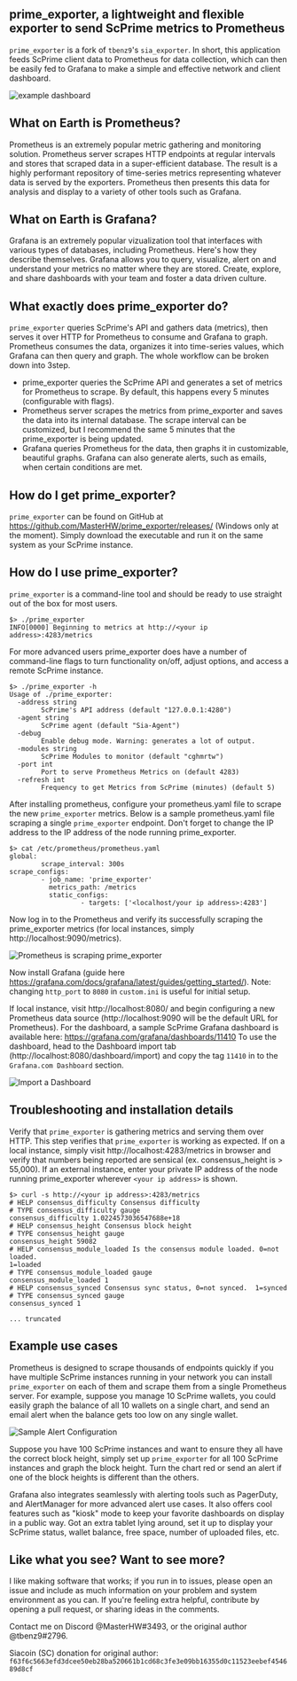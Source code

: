 ## prime_exporter, a lightweight and flexible exporter to send ScPrime metrics to Prometheus
`prime_exporter` is a fork of `tbenz9`'s `sia_exporter`.
In short, this application feeds ScPrime client data to Prometheus for data
collection, which can then be easily fed to Grafana to make a simple and effective
network and client dashboard.

![example dashboard](https://grafana.com/api/dashboards/11410/images/7292/image)

## What on Earth is Prometheus?
Prometheus is an extremely popular metric gathering and monitoring solution.
Prometheus server scrapes HTTP endpoints at regular intervals and stores that
scraped data in a super-efficient database. The result is a highly performant
repository of time-series metrics representing whatever data is served by the
exporters. Prometheus then presents this data for analysis and display to a
variety of other tools such as Grafana.

## What on Earth is Grafana?
Grafana is an extremely popular vizualization tool that interfaces with various
types of databases, including Prometheus. Here's how they describe themselves.
Grafana allows you to query, visualize, alert on and understand your metrics no
matter where they are stored. Create, explore, and share dashboards with your
team and foster a data driven culture.

## What exactly does prime_exporter do?
`prime_exporter` queries ScPrime's API and gathers data (metrics), then serves it over
HTTP for Prometheus to consume and Grafana to graph. Prometheus consumes the
data, organizes it into time-series values, which Grafana can then query and
graph. The whole workflow can be broken down into 3step.
*  prime_exporter queries the ScPrime API and generates a set of metrics for
   Prometheus to scrape. By default, this happens every 5 minutes (configurable
   with flags).
*  Prometheus server scrapes the metrics from prime_exporter and saves the data
   into its internal database. The scrape interval can be customized, but I
   recommend the same 5 minutes that the prime_exporter is being updated.
*  Grafana queries Prometheus for the data, then graphs it in customizable,
   beautiful graphs. Grafana can also generate alerts, such as emails, when
   certain conditions are met.

## How do I get prime_exporter?
`prime_exporter` can be found on GitHub at
https://github.com/MasterHW/prime_exporter/releases/ (Windows only at the moment).
Simply download the executable and run it on the same system as your ScPrime instance.


## How do I use prime_exporter?
`prime_exporter` is a command-line tool and should be ready to use straight out of
the box for most users.
```
$> ./prime_exporter
INFO[0000] Beginning to metrics at http://<your ip address>:4283/metrics
```

For more advanced users prime_exporter does have a number of command-line flags to
turn functionality on/off, adjust options, and access a remote ScPrime instance.
```
$> ./prime_exporter -h
Usage of ./prime_exporter:
  -address string
        ScPrime's API address (default "127.0.0.1:4280")
  -agent string
        ScPrime agent (default "Sia-Agent")
  -debug
        Enable debug mode. Warning: generates a lot of output.
  -modules string
        ScPrime Modules to monitor (default "cghmrtw")
  -port int
        Port to serve Prometheus Metrics on (default 4283)
  -refresh int
        Frequency to get Metrics from ScPrime (minutes) (default 5)
```
After installing prometheus, configure your prometheus.yaml file to scrape the
new `prime_exporter` metrics.
Below is a sample prometheus.yaml file scraping a single `prime_exporter`
endpoint. Don't forget to change the IP address to the IP address of the node
running prime_exporter.
```
$> cat /etc/prometheus/prometheus.yaml
global:
        scrape_interval: 300s
scrape_configs:
        - job_name: 'prime_exporter'
          metrics_path: /metrics
          static_configs:
                  - targets: ['<localhost/your ip address>:4283']
```
Now log in to the Prometheus and verify its successfully scraping the
prime_exporter metrics (for local instances, simply http://localhost:9090/metrics).

![Prometheus is scraping prime_exporter](https://i.imgur.com/SEomwgE.jpg)

Now install Grafana (guide here https://grafana.com/docs/grafana/latest/guides/getting_started/).
Note: changing `http_port` to `8080` in `custom.ini` is useful for initial setup.

If local instance, visit http://localhost:8080/ and begin configuring a new Prometheus data
source (http://localhost:9090 will be the default URL for Prometheus).
For the dashboard, a sample ScPrime Grafana dashboard is available here: https://grafana.com/grafana/dashboards/11410
To use the dashboard, head to the Dashboard import tab (http://localhost:8080/dashboard/import)
and copy the tag `11410` in to the `Grafana.com Dashboard` section. 

![Import a Dashboard](https://i.imgur.com/f0Y3yl3.jpg)
        
## Troubleshooting and installation details
Verify that `prime_exporter` is gathering metrics and serving them over HTTP. This
step verifies that `prime_exporter` is working as expected. If on a local instance,
simply visit http://localhost:4283/metrics in browser and verify that numbers being
reported are sensical (ex. consensus_height is > 55,000).
If an external instance, enter your private IP address of the node running prime_exporter
wherever `<your ip address>` is shown.
```
$> curl -s http://<your ip address>:4283/metrics
# HELP consensus_difficulty Consensus difficulty
# TYPE consensus_difficulty gauge
consensus_difficulty 1.0224573036547688e+18
# HELP consensus_height Consensus block height
# TYPE consensus_height gauge
consensus_height 59082
# HELP consensus_module_loaded Is the consensus module loaded. 0=not loaded.
1=loaded
# TYPE consensus_module_loaded gauge
consensus_module_loaded 1
# HELP consensus_synced Consensus sync status, 0=not synced.  1=synced
# TYPE consensus_synced gauge
consensus_synced 1

... truncated
```

## Example use cases
Prometheus is designed to scrape thousands of endpoints quickly if you have
multiple ScPrime instances running in your network you can install `prime_exporter` on
each of them and scrape them from a single Prometheus server. For example,
suppose you manage 10 ScPrime wallets, you could easily graph the balance of all 10
wallets on a single chart, and send an email alert when the balance gets too low
on any single wallet.

![Sample Alert Configuration](https://i.imgur.com/xMYw1R9.png)

Suppose you have 100 ScPrime instances and want to ensure they all have the correct
block height, simply set up `prime_exporter` for all 100 ScPrime instances and graph
the block height. Turn the chart red or send an alert if one of the block
heights is different than the others.

Grafana also integrates seamlessly with alerting tools such as PagerDuty, and
AlertManager for more advanced alert use cases. It also offers cool features
such as "kiosk" mode to keep your favorite dashboards on display in a public
way. Got an extra tablet lying around, set it up to display your ScPrime status,
wallet balance, free space, number of uploaded files, etc.

## Like what you see? Want to see more?
I like making software that works; if you run in to issues, please open an issue and
include as much information on your problem and system environment as you can.
If you're feeling extra helpful, contribute by opening a pull request, or sharing
ideas in the comments.

Contact me on Discord @MasterHW#3493, or the original author @tbenz9#2796.

Siacoin (SC) donation for original author:
`f63f6c5663efd3dcee50eb28ba520661b1cd68c3fe3e09bb16355d0c11523eebef454689d8cf`
